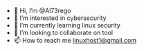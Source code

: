 - 👋 Hi, I’m @Al73rego
- 👀 I’m interested in cybersecurity
- 🌱 I’m currently learning linux security
- 💞️ I’m looking to collaborate on tool
- 📫 How to reach me linuxhost1@gmail.com
